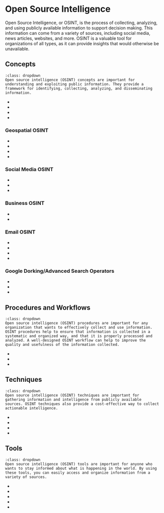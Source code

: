 # Open Source Intelligence

Open Source Intelligence, or OSINT, is the process of collecting, analyzing, and using publicly available information to support decision making. This information can come from a variety of sources, including social media, news articles, websites, and more. OSINT is a valuable tool for organizations of all types, as it can provide insights that would otherwise be unavailable.

## Concepts

```{admonition} Why is learning fundamental Open Source Intelligence concepts important?
:class: dropdown
Open source intelligence (OSINT) concepts are important for understanding and exploiting public information. They provide a framework for identifying, collecting, analyzing, and disseminating information. 
```

* [](investigating-crypto-crimes-an-introduction)
* [](a-brief-introduction-to-osint)
* [](the-advantages-of-performing-osint-for-threat-intelligence)
* [](examples-of-open-source-and-closed-source-data)

### Geospatial OSINT
* [](introduction-to-google-earth)
* [](hands-on-with-google-maps-performing-geospatial-osint)
* [](the-basics-of-geolocation-for-osint)
* [](google-earth-historical-imagery)


### Social Media OSINT
* [](top-5-osint-tools-to-fact-check-social-media-content)
* [](what-is-social-media-osint)
* [](introduction-to-linkedin-social-media-osint)


### Business OSINT
* [](find-the-business-information-you-need-with-osint-tools)
* [](circumventing-linkedin-login-prompt-for-anonymous-osint)



### Email OSINT

* [](top-5-tools-to-use-for-email-osint)
* [](make-email-address-enumeration-easier-with-hunter)
* [](identifying-breached-emails-with-have-i-been-pwned)
* [](top-5-tools-for-hunting-breached-passwords)



### Google Dorking/Advanced Search Operators

* [](introduction-to-google-dorking)
* [](improving-search-results-with-google-keywords)
* [](practicing-google-advanced-operators-for-osint)


## Procedures and Workflows

```{admonition} What is a procedure and a workflow and why are they important?
:class: dropdown
Open source intelligence (OSINT) procedures are important for any organization that wants to effectively collect and use information. OSINT procedures help to ensure that information is collected in a systematic and organized way, and that it is properly processed and analyzed. A well-designed OSINT workflow can help to improve the quality and usefulness of the information collected.
```
* [](osint-information-gathering-types)
* [](osint-intelligence-cycle)
* [](osint-performing-mindset)

## Techniques

```{admonition} Why is learning Open Source Intelligence techniques important?
:class: dropdown
Open source intelligence (OSINT) techniques are important for gathering information and intelligence from publicly available sources. OSINT techniques also provide a cost-effective way to collect actionable intelligence.
```

* [](reverse-ip-and-domain-lookup)
* [](domain-name-lookup-your-pivot-point-for-osint-research)
* [](performing-reverse-image-searches)
* [](digital-images-exif-analysis)


## Tools

```{admonition} Why do I need to master Open Source Intelligence tools?
:class: dropdown
Open source intelligence (OSINT) tools are important for anyone who wants to stay informed about what is happening in the world. By using these tools, you can easily access and organize information from a variety of sources.
```

* [](shodan-basic-searches-find-devices-and-vulnerabilities)
* [](top-5-reverse-image-search-tools)
* [](introduction-to-shodan)
* [](advanced-people-search-to-get-the-most-complete-picture-top-5-tools-for-people-osint)
* [](osint-sources-and-tools-the-internet-archive-and-the-wayback-machine)